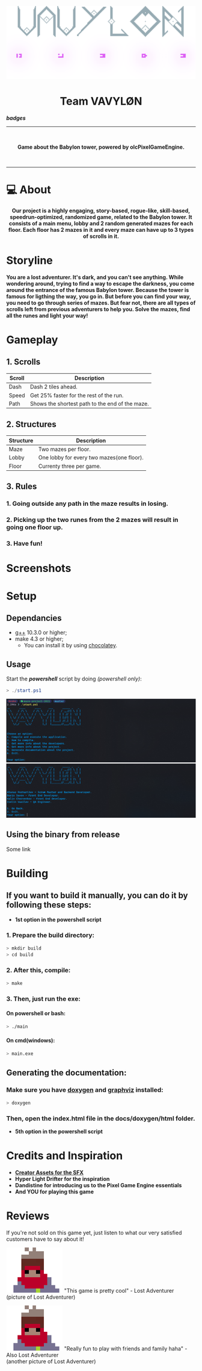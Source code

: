 ![Vavylon Logo](public/VAVYLON_LOGO_BIG_NOBG.png)

<h1 align="center"><strong> Team VAVYLØN</strong></h1>

***badges***
___

<br>

<p align="center">
   <strong> Game about the Babylon tower, powered by olcPixelGameEngine.</strong> 
</p>
<br>

___

# 💻 About

<p align="center"><strong>Our project is a highly engaging, story-based, rogue-like, skill-based, speedrun-optimized, randomized  game, related to the Babylon tower. It consists of a main menu, lobby and 2 random generated mazes for each floor. Each floor has 2 mazes in it and every maze can have up to 3 types of scrolls in it.</strong></p>

# Storyline

**You are a lost adventurer. It's dark, and you can't see anything. While wondering around, trying to find a way to escape the darkness, you come around the entrance of the famous Babylon tower. Because the tower is famous for ligthing the way, you go in. But before you can find your way, you need to go through series of mazes. But fear not, there are all types of scrolls left from previous adventurers to help you. Solve the mazes, find all the runes and light your way!**

# Gameplay
## 1. Scrolls
| Scroll | Description                                     |
|--------|-------------------------------------------------|
| Dash   | Dash 2 tiles ahead.                             |
| Speed  | Get 25% faster for the rest of the run.         |
| Path   | Shows the shortest path to the end of the maze. |

## 2. Structures

| Structure | Description                               |
|-----------|-------------------------------------------|
| Maze      | Two mazes per floor.                      |
| Lobby     | One lobby for every two mazes(one floor). |
| Floor     | Currenty three per game.                  |

## 3. Rules
### 1. Going outside any path in the maze results in **losing**.
### 2. Picking up the two runes from the 2 mazes will result in going one floor up.
### 3. Have fun!

# Screenshots

# Setup
## Dependancies

- [g++](https://gcc.gnu.org/) 10.3.0 or higher;
- make 4.3 or higher;
  - You can install it by using [chocolatey](https://chocolatey.org/).

## Usage
Start the ***powershell*** script by doing *(powershell only)*:
```powershell
> ./start.ps1
```

![Script Example](public/POWERSHELL_SCRIPT_EXAMPLE.png)
![Script Developers Example](public/POWERSHELL_SCRIPT_DEVELOPERS.png)

## Using the binary from release

Some link

# Building

## **If you want to build it manually, you can do it by following these steps:**
- **1st option in the powershell script**

### 1. Prepare the build directory:

```bash
> mkdir build
> cd build
```

### 2. After this, compile:

```bash
> make
```

### 3. Then, just run the exe:
#### **On powershell or bash:**

```bash
> ./main
```

#### **On cmd(windows):**
```bash
> main.exe
```

## Generating the documentation:
### Make sure you have [doxygen](https://www.doxygen.nl/index.html) and [graphviz](https://graphviz.org/) installed:

```bash
> doxygen
```
### Then, open the index.html file in the docs/doxygen/html folder.
- **5th option in the powershell script**

# Credits and Inspiration
- **[Creator Assets for the SFX](https://www.youtube.com/channel/UCDEeP2ywYaTdO8YmvNmp-Tw)**
- **Hyper Light Drifter for the inspiration**
- **Dandistine for introducing us to the Pixel Game Engine essentials**
- **And YOU for playing this game**
# Reviews
If you're not sold on this game yet, just listen to what our very satisfied customers have to say about it!

![Picture](public/Jeff.png) "This game is pretty cool" - Lost Adventurer <br>
    (picture of Lost Adventurer)

![Picture](public/Jeff.png) "Really fun to play with friends and family haha" - Also Lost Adventurer <br>
    (another picture of Lost Adventurer)